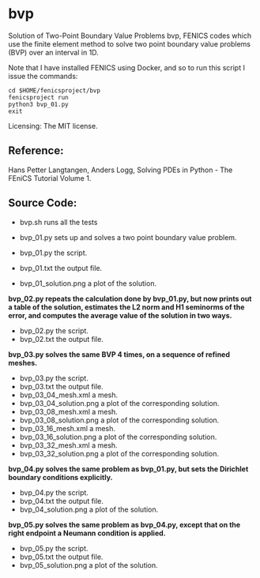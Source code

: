 # bvp

Solution of Two-Point Boundary Value Problems
bvp, FENICS codes which use the finite element method to solve two point boundary value problems (BVP) over an interval in 1D.

Note that I have installed FENICS using Docker, and so to run this script I issue the commands:

```
cd $HOME/fenicsproject/bvp
fenicsproject run
python3 bvp_01.py
exit
```

Licensing:
The MIT license.

## Reference:

Hans Petter Langtangen, Anders Logg,
Solving PDEs in Python - The FEniCS Tutorial Volume 1.

## Source Code:

- bvp.sh runs all the tests
- bvp_01.py sets up and solves a two point boundary value problem.

- bvp_01.py the script.
- bvp_01.txt the output file.
- bvp_01_solution.png a plot of the solution.

**bvp_02.py repeats the calculation done by bvp_01.py, but now prints out a table of the solution, estimates the L2 norm and H1 seminorms of the error, and computes the average value of the solution in two ways.**

- bvp_02.py the script.
- bvp_02.txt the output file.

**bvp_03.py solves the same BVP 4 times, on a sequence of refined meshes.**

- bvp_03.py the script.
- bvp_03.txt the output file.
- bvp_03_04_mesh.xml a mesh.
- bvp_03_04_solution.png a plot of the corresponding solution.
- bvp_03_08_mesh.xml a mesh.
- bvp_03_08_solution.png a plot of the corresponding solution.
- bvp_03_16_mesh.xml a mesh.
- bvp_03_16_solution.png a plot of the corresponding solution.
- bvp_03_32_mesh.xml a mesh.
- bvp_03_32_solution.png a plot of the corresponding solution.

**bvp_04.py solves the same problem as bvp_01.py, but sets the Dirichlet boundary conditions explicitly.**

- bvp_04.py the script.
- bvp_04.txt the output file.
- bvp_04_solution.png a plot of the solution.

**bvp_05.py solves the same problem as bvp_04.py, except that on the right endpoint a Neumann condition is applied.**

- bvp_05.py the script.
- bvp_05.txt the output file.
- bvp_05_solution.png a plot of the solution.
